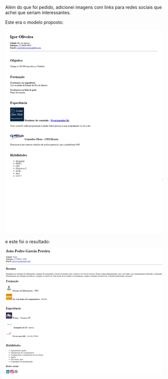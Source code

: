 
Além do que foi pedido, adicionei imagens com links para redes sociais que achei que seriam interessantes.

Este era o modelo proposto:

![alt text](https://github.com/Jops-Garcia/ProgramadorBR_Desafios/blob/main/modulo2-HTML_basico/Modelo.jpg)



e este foi o resultado:

![alt text](https://github.com/Jops-Garcia/ProgramadorBR_Desafios/blob/main/modulo2-HTML_basico/resultado.png)

